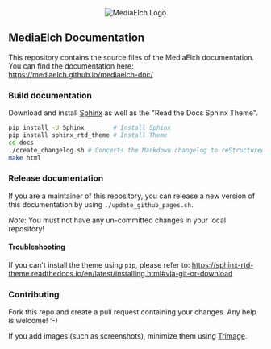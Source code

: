 <div align="center">
	<img alt="MediaElch Logo" src="docs/source/images/MediaElch.png" />
</div>

## MediaElch Documentation

This repository contains the source files of the MediaElch documentation.
You can find the documentation here: https://mediaelch.github.io/mediaelch-doc/

### Build documentation

Download and install [Sphinx](http://www.sphinx-doc.org/en/master/) as well
as the "Read the Docs Sphinx Theme".

```sh
pip install -U Sphinx        # Install Sphinx
pip install sphinx_rtd_theme # Install Theme
cd docs
./create_changelog.sh # Concerts the Markdown changelog to reStructuredText
make html
```

### Release documentation

If you are a maintainer of this repository, you can release a new version of this
documentation by using `./update_github_pages.sh`.

*Note*: You must not have any un-committed changes in your local repository!

#### Troubleshooting
If you can't install the theme using `pip`, please refer to:
https://sphinx-rtd-theme.readthedocs.io/en/latest/installing.html#via-git-or-download

### Contributing
Fork this repo and create a pull request containing your changes.
Any help is welcome! :-)

If you add images (such as screenshots), minimize them using
[Trimage](https://trimage.org/).
